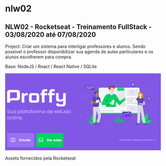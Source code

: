 # nlw02

## NLW02 - Rocketseat - Treinamento FullStack - 03/08/2020 até 07/08/2020
Project: Criar um sistema para interligar professores e alunos. Sendo possível o professor disponibilizar sua agenda de aulas particulares e os alunos escolherem para compra.

Base: NodeJS / React / React Native / SQLite

![Tela Inicial do Projeto](https://github.com/dordetto/nlw02/blob/master/apoio/splashscreen.png)

Assets fornecidos pela Rocketseat
